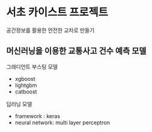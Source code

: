  서초 카이스트 프로젝트
=======================
공간정보를 활용한 안전한 교차로 만들기  

머신러닝을 이용한 교통사고 건수 예측 모델
----------------------------

그래디언트 부스팅 모델 
- xgboost
- lightgbm
- catboost 

딥러닝 모델  
- framework : keras 
- neural network: multi layer perceptron

